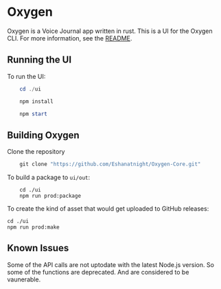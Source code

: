 # Oxygen

Oxygen is a Voice Journal app written in rust. This is a UI for the Oxygen CLI. For more information, see the [README]("https://github.com/Eshanatnight/Oxygen-Core.git/Readme.md").

## Running the UI

To run the UI:

```powershell
    cd ./ui
```

```powershell
    npm install
```

```powershell
    npm start
```

## Building Oxygen

Clone the repository

```Powershell
    git clone "https://github.com/Eshanatnight/Oxygen-Core.git"
```

To build a package to `ui/out`:

```
    cd ./ui
    npm run prod:package
```

To create the kind of asset that would get uploaded to GitHub releases:

```
cd ./ui
npm run prod:make
```

## Known Issues

Some of the API calls are not uptodate with the latest Node.js version. So some of the functions are deprecated. And are considered to be vaunerable.